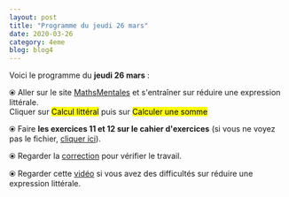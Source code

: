 ```yaml
---
layout: post
title: "Programme du jeudi 26 mars"
date: 2020-03-26
category: 4eme
blog: blog4
---
```


Voici le programme du <b>jeudi 26 mars</b> :

⦿ Aller sur le site <a href="http://mathsmentales.net/">MathsMentales</a> et s'entraîner sur réduire une expression littérale.
<br>
Cliquer sur <mark>Calcul littéral</mark> puis sur <mark>Calculer une somme</mark>

⦿ Faire <b>les exercices 11 et 12 sur le cahier d'exercices</b> (si vous ne voyez pas le fichier, <a href="/exercices/4eme/4eme_exercices_jeudi_26_mars_2020.pdf">cliquer ici</a>). 

<object data="/exercices/4eme/4eme_exercices_jeudi_26_mars_2020.pdf" width="100%" height="500" type='application/pdf'></object>

⦿ Regarder la <a class="correction" href="/exercices/4eme/4eme_exercices_jeudi_26_mars_2020_corrections.pdf">correction</a> pour vérifier le travail.

⦿ Regarder cette <a class="video" href="https://youtu.be/qEUb4IU-HiY">vidéo</a> si vous avez des difficultés sur réduire une expression littérale.
